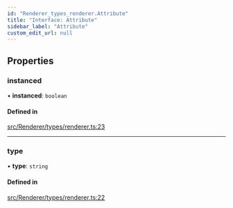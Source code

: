 ```yaml
---
id: "Renderer_types_renderer.Attribute"
title: "Interface: Attribute"
sidebar_label: "Attribute"
custom_edit_url: null
---
```




## Properties

### instanced

• **instanced**: `boolean`

#### Defined in

[src/Renderer/types/renderer.ts:23](https://github.com/ZeaInc/zea-engine/blob/bfc726cd6/src/Renderer/types/renderer.ts#L23)

___

### type

• **type**: `string`

#### Defined in

[src/Renderer/types/renderer.ts:22](https://github.com/ZeaInc/zea-engine/blob/bfc726cd6/src/Renderer/types/renderer.ts#L22)

